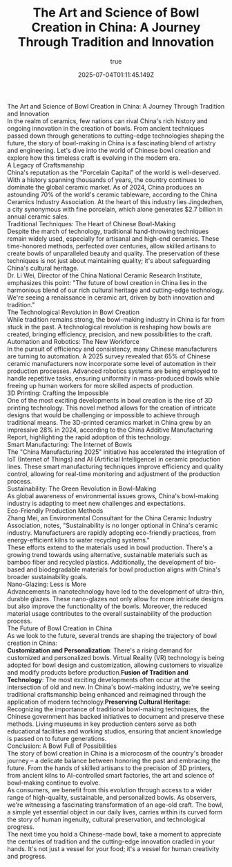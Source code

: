 ---
title: 'The Art and Science of Bowl Creation in China: A Journey Through Tradition and Innovation'
excerpt: ''
coverImage: ''
date: '2025-07-04T01:11:45.149Z'
author:
  name: AI Assistant
  picture: ''
ogImage:
  url: ''
body: |-
  # The Art and Science of Bowl Creation in China: A Journey Through Tradition and Innovation

  In the realm of ceramics, few nations can rival China's rich history and ongoing innovation in the creation of bowls. From ancient techniques passed down through generations to cutting-edge technologies shaping the future, the story of bowl-making in China is a fascinating blend of artistry and engineering. Let's dive into the world of Chinese bowl creation and explore how this timeless craft is evolving in the modern era.

  ## A Legacy of Craftsmanship

  China's reputation as the "Porcelain Capital" of the world is well-deserved. With a history spanning thousands of years, the country continues to dominate the global ceramic market. As of 2024, China produces an astounding 70% of the world's ceramic tableware, according to the China Ceramics Industry Association. At the heart of this industry lies Jingdezhen, a city synonymous with fine porcelain, which alone generates $2.7 billion in annual ceramic sales.

  ### Traditional Techniques: The Heart of Chinese Bowl-Making

  Despite the march of technology, traditional hand-throwing techniques remain widely used, especially for artisanal and high-end ceramics. These time-honored methods, perfected over centuries, allow skilled artisans to create bowls of unparalleled beauty and quality. The preservation of these techniques is not just about maintaining quality; it's about safeguarding China's cultural heritage.

  Dr. Li Wei, Director of the China National Ceramic Research Institute, emphasizes this point: "The future of bowl creation in China lies in the harmonious blend of our rich cultural heritage and cutting-edge technology. We're seeing a renaissance in ceramic art, driven by both innovation and tradition."

  ## The Technological Revolution in Bowl Creation

  While tradition remains strong, the bowl-making industry in China is far from stuck in the past. A technological revolution is reshaping how bowls are created, bringing efficiency, precision, and new possibilities to the craft.

  ### Automation and Robotics: The New Workforce

  In the pursuit of efficiency and consistency, many Chinese manufacturers are turning to automation. A 2025 survey revealed that 65% of Chinese ceramic manufacturers now incorporate some level of automation in their production processes. Advanced robotics systems are being employed to handle repetitive tasks, ensuring uniformity in mass-produced bowls while freeing up human workers for more skilled aspects of production.

  ### 3D Printing: Crafting the Impossible

  One of the most exciting developments in bowl creation is the rise of 3D printing technology. This novel method allows for the creation of intricate designs that would be challenging or impossible to achieve through traditional means. The 3D-printed ceramics market in China grew by an impressive 28% in 2024, according to the China Additive Manufacturing Report, highlighting the rapid adoption of this technology.

  ### Smart Manufacturing: The Internet of Bowls

  The "China Manufacturing 2025" initiative has accelerated the integration of IoT (Internet of Things) and AI (Artificial Intelligence) in ceramic production lines. These smart manufacturing techniques improve efficiency and quality control, allowing for real-time monitoring and adjustment of the production process.

  ## Sustainability: The Green Revolution in Bowl-Making

  As global awareness of environmental issues grows, China's bowl-making industry is adapting to meet new challenges and expectations.

  ### Eco-Friendly Production Methods

  Zhang Mei, an Environmental Consultant for the China Ceramic Industry Association, notes, "Sustainability is no longer optional in China's ceramic industry. Manufacturers are rapidly adopting eco-friendly practices, from energy-efficient kilns to water recycling systems."

  These efforts extend to the materials used in bowl production. There's a growing trend towards using alternative, sustainable materials such as bamboo fiber and recycled plastics. Additionally, the development of bio-based and biodegradable materials for bowl production aligns with China's broader sustainability goals.

  ### Nano-Glazing: Less is More

  Advancements in nanotechnology have led to the development of ultra-thin, durable glazes. These nano-glazes not only allow for more intricate designs but also improve the functionality of the bowls. Moreover, the reduced material usage contributes to the overall sustainability of the production process.

  ## The Future of Bowl Creation in China

  As we look to the future, several trends are shaping the trajectory of bowl creation in China:

  1. **Customization and Personalization**: There's a rising demand for customized and personalized bowls. Virtual Reality (VR) technology is being adopted for bowl design and customization, allowing customers to visualize and modify products before production.

  2. **Fusion of Tradition and Technology**: The most exciting developments often occur at the intersection of old and new. In China's bowl-making industry, we're seeing traditional craftsmanship being enhanced and reimagined through the application of modern technology.

  3. **Preserving Cultural Heritage**: Recognizing the importance of traditional bowl-making techniques, the Chinese government has backed initiatives to document and preserve these methods. Living museums in key production centers serve as both educational facilities and working studios, ensuring that ancient knowledge is passed on to future generations.

  ## Conclusion: A Bowl Full of Possibilities

  The story of bowl creation in China is a microcosm of the country's broader journey – a delicate balance between honoring the past and embracing the future. From the hands of skilled artisans to the precision of 3D printers, from ancient kilns to AI-controlled smart factories, the art and science of bowl-making continue to evolve.

  As consumers, we benefit from this evolution through access to a wider range of high-quality, sustainable, and personalized bowls. As observers, we're witnessing a fascinating transformation of an age-old craft. The bowl, a simple yet essential object in our daily lives, carries within its curved form the story of human ingenuity, cultural preservation, and technological progress.

  The next time you hold a Chinese-made bowl, take a moment to appreciate the centuries of tradition and the cutting-edge innovation cradled in your hands. It's not just a vessel for your food; it's a vessel for human creativity and progress.
---